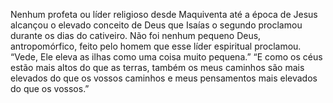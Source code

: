 ﻿Nenhum profeta ou líder religioso desde Maquiventa até a época de Jesus alcançou o elevado conceito de Deus que Isaías o segundo proclamou durante os dias do cativeiro. Não foi nenhum pequeno Deus, antropomórfico, feito pelo homem que esse líder espiritual proclamou. “Vede, Ele eleva as ilhas como uma coisa muito pequena.” “E como os céus estão mais altos do que as terras, também os meus caminhos são mais elevados do que os vossos caminhos e meus pensamentos mais elevados do que os vossos.”